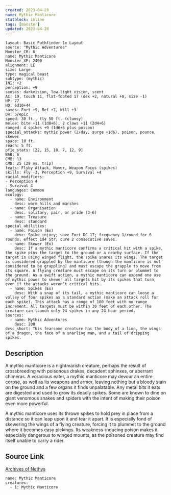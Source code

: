 ```yaml
---
created: 2023-04-28
name: Mythic Manticore
statblock: inline
tags: [monster]
updated: 2023-04-28
---
```

```statblock
layout: Basic Pathfinder 1e Layout
source: "Mythic Adventures"
Monster_CR: 6
name: Mythic Manticore
Monster_XP: 2400
alignment: LE
size: Large
type: magical beast
subtype: (mythic)
INI: +2
perception: +9
senses: darkvision, low-light vision, scent
AC: 19, touch 11, flat-footed 17 (dex +2, natural +8, size -1)
HP: 77
HD: 6d10+44
saves: Fort +9, Ref +7, Will +3
DR: 5/epic
speed: 30 ft., fly 50 ft. (clumsy)
melee: bite +11 (1d8+6), 2 claws +11 (2d4+6)
ranged: 4 spikes +9 (1d6+6 plus poison)
special_attacks: mythic power (2/day, surge +1d6), poison, pounce, skewer
space: 10 ft.
reach: 5 ft.
pf1e_stats: [22, 15, 18, 7, 12, 9]
BAB: 6
CMB: 13
CMD: 25 (29 vs. trip)
feats: Flyby Attack, Hover, Weapon Focus (spikes)
skills: Fly -3, Perception +9, Survival +4
racial_modifiers:
- Perception 4
- Survival 4
languages: Common
ecology:
  - name: Environment
    desc: warm hills and marshes
  - name: Organisation
    desc: solitary, pair, or pride (3-6)
  - name: Treasure
    desc: standard
special_abilities:
  - name: Poison (Ex)
    desc: Spike-injury; save Fort DC 17; frequency 1/round for 6 rounds; effect 1d4 Str; cure 2 consecutive saves.
  - name: Skewer (Ex)
    desc: If a mythic manticore confirms a critical hit with a spike, the spike pins the target to the ground or a nearby surface. If the target is using winged flight, the spike snares its wings. The target is considered grappled by the manticore (though the manticore is not considered to be grappling) and must escape the grapple to move from its square. A flying creature must escape on its turn or plummet to the ground. As a swift action, a mythic manticore can expend one use of mythic power to skewer all targets hit by its spikes that turn, even if the attacks weren’t critical hits.
  - name: Spikes (Ex)
    desc: With a snap of its tail, a mythic manticore can loose a volley of four spikes as a standard action (make an attack roll for each spike). This attack has a range of 180 feet with no range increment. All targets must be within 30 feet of each other. The creature can launch only 24 spikes in any 24-hour period.
sources:
  - name: Mythic Adventures
    desc: 208
desc_short: This fearsome creature has the body of a lion, the wings of a dragon, the face of a snarling man, and a tail of dripping spikes.
```
## Description
A mythic manticore is a nightmarish creature, perhaps the result of crossbreeding with poisonous drakes, decadent sphinxes, or aberrant chimeras. A voracious eater, a mythic manticore may devour an entire corpse, as well as its weapons and armor, leaving nothing but a bloody stain on the ground and a few organs it finds unpalatable. Any metal bits it eats are digested and used to grow its deadly spikes. Some are known to dine on giant venomous snakes and spiders with the intent of making their poison even more powerful.

A mythic manticore uses its thrown spikes to hold prey in place from a distance so it can leap upon it and tear it apart. It is especially fond of skewering the wings of a flying creature, forcing it to plummet to the ground where it becomes easy pickings. Its weakness-inducing poison makes it especially dangerous to winged mounts, as the poisoned creature may find itself unable to carry a rider.
## Source Link
[Archives of Nethys](https://aonprd.com/MythicMonsterDisplay.aspx?ItemName=Manticore)
```encounter-table
name: Mythic Manticore
creatures:
  - 1: Mythic Manticore
```
